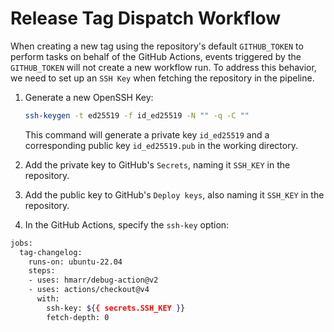 # Release Tag Dispatch Workflow

When creating a new tag using the repository's default `GITHUB_TOKEN` to perform tasks on behalf of the GitHub Actions, events triggered by the `GITHUB_TOKEN` will not create a new workflow run. To address this behavior, we need to set up an `SSH Key` when fetching the repository in the pipeline.

1. Generate a new OpenSSH Key:

    ```sh
    ssh-keygen -t ed25519 -f id_ed25519 -N "" -q -C ""
    ```

    This command will generate a private key `id_ed25519` and a corresponding public key `id_ed25519.pub` in the working directory.

2. Add the private key to GitHub's `Secrets`, naming it `SSH_KEY` in the repository.
3. Add the public key to GitHub's `Deploy keys`, also naming it `SSH_KEY` in the repository.
4. In the GitHub Actions, specify the `ssh-key` option:

```sh
jobs:
  tag-changelog:
    runs-on: ubuntu-22.04
    steps:
    - uses: hmarr/debug-action@v2
    - uses: actions/checkout@v4
      with:
        ssh-key: ${{ secrets.SSH_KEY }}
        fetch-depth: 0
```
